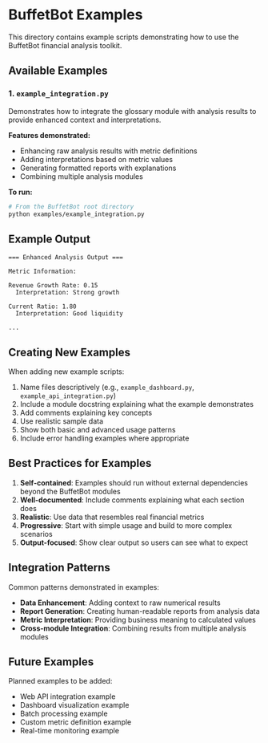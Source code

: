 # BuffetBot Examples

This directory contains example scripts demonstrating how to use the BuffetBot financial analysis toolkit.

## Available Examples

### 1. `example_integration.py`
Demonstrates how to integrate the glossary module with analysis results to provide enhanced context and interpretations.

**Features demonstrated:**
- Enhancing raw analysis results with metric definitions
- Adding interpretations based on metric values
- Generating formatted reports with explanations
- Combining multiple analysis modules

**To run:**
```bash
# From the BuffetBot root directory
python examples/example_integration.py
```

## Example Output

```
=== Enhanced Analysis Output ===

Metric Information:

Revenue Growth Rate: 0.15
  Interpretation: Strong growth

Current Ratio: 1.80
  Interpretation: Good liquidity

...
```

## Creating New Examples

When adding new example scripts:

1. Name files descriptively (e.g., `example_dashboard.py`, `example_api_integration.py`)
2. Include a module docstring explaining what the example demonstrates
3. Add comments explaining key concepts
4. Use realistic sample data
5. Show both basic and advanced usage patterns
6. Include error handling examples where appropriate

## Best Practices for Examples

1. **Self-contained**: Examples should run without external dependencies beyond the BuffetBot modules
2. **Well-documented**: Include comments explaining what each section does
3. **Realistic**: Use data that resembles real financial metrics
4. **Progressive**: Start with simple usage and build to more complex scenarios
5. **Output-focused**: Show clear output so users can see what to expect

## Integration Patterns

Common patterns demonstrated in examples:

- **Data Enhancement**: Adding context to raw numerical results
- **Report Generation**: Creating human-readable reports from analysis data
- **Metric Interpretation**: Providing business meaning to calculated values
- **Cross-module Integration**: Combining results from multiple analysis modules

## Future Examples

Planned examples to be added:
- Web API integration example
- Dashboard visualization example
- Batch processing example
- Custom metric definition example
- Real-time monitoring example 